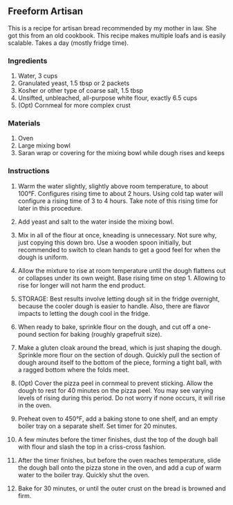 ## Freeform Artisan

This is a recipe for artisan bread recommended by my mother in law. She got this from an old cookbook. This recipe makes multiple loafs and is easily scalable. Takes a day (mostly fridge time).

### Ingredients

1. Water, 3 cups
2. Granulated yeast, 1.5 tbsp or 2 packets
3. Kosher or other type of coarse salt, 1.5 tbsp
4. Unsifted, unbleached, all-purpose white flour, exactly 6.5 cups
5. (Opt) Cornmeal for more complex crust

### Materials

1. Oven
2. Large mixing bowl
3. Saran wrap or covering for the mixing bowl while dough rises and keeps

### Instructions

1. Warm the water slightly, slightly above room temperature, to about 100&deg;F. Configures rising time to about 2 hours. Using cold tap water will configure a rising time of 3 to 4 hours. Take note of this rising time for later in this procedure.

2. Add yeast and salt to the water inside the mixing bowl.

3. Mix in all of the flour at once, kneading is unnecessary. Not sure why, just copying this down bro. Use a wooden spoon initially, but recommended to switch to clean hands to get a good feel for when the dough is uniform.

4. Allow the mixture to rise at room temperature until the dough flattens out or collapses under its own weight. Base rising time on step 1. Allowing to rise for longer will not harm the end product.

5. STORAGE: Best results involve letting dough sit in the fridge overnight, because the cooler dough is easier to handle. Also, there are flavor impacts to letting the dough cool in the fridge.

6. When ready to bake, sprinkle flour on the dough, and cut off a one-pound section for baking (roughly grapefruit size).

7. Make a gluten cloak around the bread, which is just shaping the dough. Sprinkle more flour on the section of dough. Quickly pull the section of dough around itself to the bottom of the piece, forming a tight ball, with a ragged bottom where the folds meet.

8. (Opt) Cover the pizza peel in cornmeal to prevent sticking. Allow the dough to rest for 40 minutes on the pizza peel. You may see varying levels of rising during this period. Do not worry if none occurs, it will rise in the oven.

9. Preheat oven to 450&deg;F, add a baking stone to one shelf, and an empty boiler tray on a separate shelf. Set timer for 20 minutes.

10. A few minutes before the timer finishes, dust the top of the dough ball with flour and slash the top in a criss-cross fashion.

11. After the timer finishes, but before the oven reaches temperature, slide the dough ball onto the pizza stone in the oven, and add a cup of warm water to the boiler tray. Quickly shut the oven.

12. Bake for 30 minutes, or until the outer crust on the bread is browned and firm.